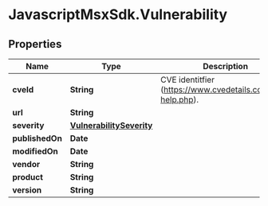# JavascriptMsxSdk.Vulnerability

## Properties

Name | Type | Description | Notes
------------ | ------------- | ------------- | -------------
**cveId** | **String** | CVE identitfier (https://www.cvedetails.com/cve-help.php). | [readonly] 
**url** | **String** |  | [readonly] 
**severity** | [**VulnerabilitySeverity**](VulnerabilitySeverity.md) |  | 
**publishedOn** | **Date** |  | [readonly] 
**modifiedOn** | **Date** |  | [readonly] 
**vendor** | **String** |  | [readonly] 
**product** | **String** |  | [readonly] 
**version** | **String** |  | [readonly] 


